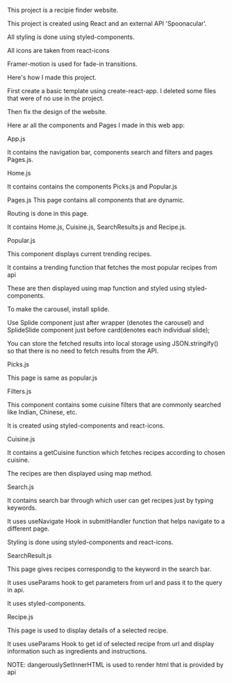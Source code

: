 This project is a recipie finder website.

This project is created using React and an external API 'Spoonacular'.



All styling is done using styled-components.

All icons are taken from react-icons

Framer-motion is used for fade-in transitions.

Here's how I made this project.

First create a basic template using create-react-app. I deleted some files that were of no use in the project.


Then fix the design of the website.


Here ar all the components and Pages I made in this web app:


App.js

It contains the navigation bar, components search and filters and pages Pages.js.



Home.js

It contains contains the components Picks.js and Popular.js




Pages.js
This page contains all components that are dynamic.

Routing is done in this page.

It contains Home.js, Cuisine.js, SearchResults.js and Recipe.js.


Popular.js

This component displays current trending recipes.

It contains a trending function that fetches the most popular recipes from api

These are then displayed using map function and styled using styled-components.

To make the carousel, install splide.

Use Splide component just after wrapper (denotes the carousel) and SplideSlide component just before card(denotes each individual slide);

You can store the fetched results into local storage using JSON.stringify() so that there is no need to fetch results from the API.



Picks.js

This page is same as popular.js



Filters.js

This component contains some cuisine filters that are commonly searched like Indian, Chinese, etc.

It is created using styled-components and react-icons.



Cuisine.js

It contains a getCuisine function which fetches recipes according to chosen cuisine.

The recipes are then displayed using map method.



Search.js

It contains search bar through which user can get recipes just by typing keywords.

It uses useNavigate Hook in submitHandler function that helps navigate to a different page.

Styling is done using styled-components and react-icons.



SearchResult.js

This page gives recipes correspondig to the keyword in the search bar.

It uses useParams hook to get parameters from url and pass it to the query in api.

It uses styled-components.



Recipe.js

This page is used to display details of a selected recipe.

It uses useParams Hook to get id of selected recipe from url and display information such as ingredients and instructions.


NOTE: dangerouslySetInnerHTML is used to render html that is provided by api

